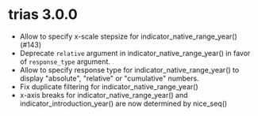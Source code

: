 # trias 3.0.0

- Allow to specify x-scale stepsize for indicator_native_range_year() (#143)
- Deprecate `relative` argument in indicator_native_range_year() in favor of `response_type` argument.
- Allow to specify response type for indicator_native_range_year() to display "absolute", "relative" or "cumulative" numbers. 
- Fix duplicate filtering for indicator_native_range_year()
- x-axis breaks for indicator_native_range_year() and indicator_introduction_year() are now determined by nice_seq()
